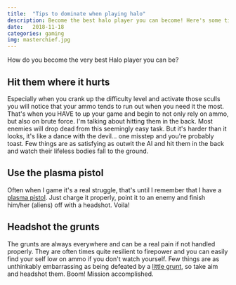 ```yaml
---
title:  "Tips to dominate when playing halo"
description: Become the best halo player you can become! Here's some tips and tricks for total domination in halo.
date:   2018-11-18
categories: gaming
img: masterchief.jpg
---
```

How do you become the very best Halo player you can be?

## Hit them where it hurts

Especially when you crank up the difficulty level and activate those sculls you will notice
that your ammo tends to run out when you need it the most. That's when you HAVE to up your game and begin
to not only rely on ammo, but also on brute force. I'm talking about hitting them in the back. Most enemies will
drop dead from this seemingly easy task. But it's harder than it looks, it's like a dance with the devil... one misstep
and you're probably toast. Few things are as satisfying as outwit the AI and hit them in the back and watch their lifeless
bodies fall to the ground.

## Use the plasma pistol

Often when I game it's a real struggle, that's until I remember that I have a [plasma pistol][plasma-pistol]. Just charge it properly, point it to an enemy and finish him/her (aliens) off with a headshot. Voila!

## Headshot the grunts

The grunts are always everywhere and can be a real pain if not handled properly. They are often times quite resilient to firepower
and you can easily find your self low on ammo if you don't watch yourself. Few things are as unthinkably embarrassing as being defeated by a [little grunt][halo-grunt], so take aim and headshot them. Boom! Mission accomplished.

[plasma-pistol]:   http://halo.wikia.com/wiki/Type-25_Directed_Energy_Pistol
[halo-grunt]:      http://halo.wikia.com/wiki/Unggoy
